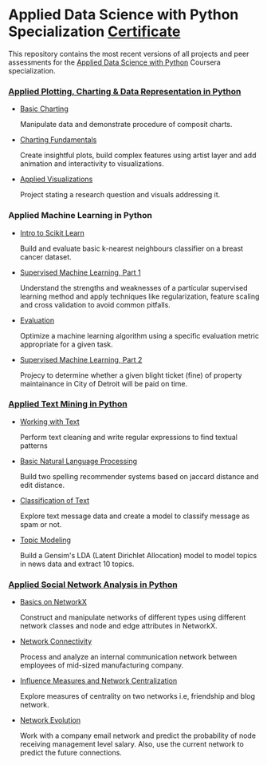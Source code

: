 # Applied Data Science with Python Specialization [Certificate](https://github.com/rajatgarg149/Data-Science-Python-Coursera-MICHIGAN-/blob/master/Data%20Science%20Certificate.pdf)

This repository contains the most recent versions of all projects and peer assessments for the [Applied Data Science with Python](https://www.coursera.org/specializations/data-science-python) Coursera specialization.

### [Applied Plotting, Charting & Data Representation in Python](https://github.com/rajatgarg149/Data-Science-Python-Coursera-MICHIGAN-/tree/master/Applied%20Plotting%20Charting)

- [Basic Charting](Applied%20Plotting%20Charting/Week2%20-%20Basic%20Charting)

  Manipulate data and demonstrate procedure of composit charts.

- [Charting Fundamentals](Applied%20Plotting%20Charting/Week3%20-%20Charting%20Fundamentals)

  Create insightful plots, build complex features using artist layer and add animation and interactivity to visualizations. 

- [Applied Visualizations](Applied%20Plotting%20Charting/Week4%20-%20Applied%20Visualizations)

  Project stating a research question and visuals addressing it.

### Applied Machine Learning in Python

- [Intro to Scikit Learn](Applied%20Machine%20Learning/Week1%20-%20Intro%20to%20SciKit%20Learn)

  Build and evaluate basic k-nearest neighbours classifier on a breast cancer dataset.

- [Supervised Machine Learning, Part 1](Applied%20Machine%20Learning/Week2%20-%20Supervised%20Machine%20Learning%201)

  Understand the strengths and weaknesses of a particular supervised learning method and apply techniques like regularization, feature scaling and cross validation to avoid common pitfalls.

- [Evaluation](Applied%20Machine%20Learning/Week3%20-%20Evaluation)

  Optimize a machine learning algorithm using a specific evaluation metric appropriate for a given task.

- [Supervised Machine Learning, Part 2](Applied%20Machine%20Learning/Week4%20-%20Supervised%20Machine%20Learning%202)

  Projecy to determine whether a given blight ticket (fine) of property maintainance in City of Detroit will be paid on time.

### [Applied Text Mining in Python](https://github.com/rajatgarg149/Data-Science-Python-Coursera-MICHIGAN-/tree/master/Applied%20Text%20Mining)

- [Working with Text](Applied%20Text%20Mining/Week1%20-%20Working%20with%20Text%20in%20Python)

  Perform text cleaning and write regular expressions to find textual patterns
  
- [Basic Natural Language Processing](Applied%20Text%20Mining/Week2%20-%20Basic%20Natural%20Language%20Processing)

  Build two spelling recommender systems based on jaccard distance and edit distance.

- [Classification of Text](Applied%20Text%20Mining/Week3%20-%20Classification%20of%20Text)

  Explore text message data and create a model to classify message as spam or not.

- [Topic Modeling](Applied%20Text%20Mining/Week4%20-%20Topic%20Modeling)

  Build a Gensim's LDA (Latent Dirichlet Allocation) model to model topics in news data and extract 10 topics.

### [Applied Social Network Analysis in Python](https://github.com/rajatgarg149/Data-Science-Python-Coursera-MICHIGAN-/tree/master/Applied%20Social%20Network%20Analysis%20in%20Python)

- [Basics on NetworkX](Applied%20Social%20Network%20Analysis%20in%20Python/Week1%20-%20Basics%20on%20NetworkX)

  Construct and manipulate networks of different types using different network classes and node and edge attributes in NetworkX.
  
- [Network Connectivity](Applied%20Social%20Network%20Analysis%20in%20Python/Week2%20-%20Network%20Connectivity)

  Process and analyze an internal communication network between employees of mid-sized manufacturing company.
  
- [Influence Measures and Network Centralization](Applied%20Social%20Network%20Analysis%20in%20Python/Week3%20-%20Influence%20Measures%20and%20Network%20Centralization)

  Explore measures of centrality on two networks i.e, friendship and blog network.

- [Network Evolution](Applied%20Social%20Network%20Analysis%20in%20Python/Week4%20-%20Network%20Evolution)

  Work with a company email network and predict the probability of node receiving management level salary. Also, use the current network to predict the future connections.
